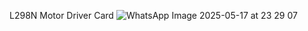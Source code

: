 L298N Motor Driver Card
![WhatsApp Image 2025-05-17 at 23 29 07](https://github.com/user-attachments/assets/3af2e723-f908-470a-a9a9-ead7856445f6)

